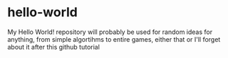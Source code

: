 # hello-world

My Hello World! repository will probably be used for random ideas for anything, from simple algortihms to entire games, either that or I'll forget about it after this github tutorial
